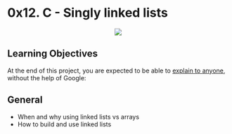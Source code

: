 # 0x12. C - Singly linked lists

<p align="center">
	<img src="https://sp-ao.shortpixel.ai/client/to_avif,q_glossy,ret_img,w_750/https://simplesnippets.tech/wp-content/uploads/2019/06/singly-linked-list-data-structure.jpg"/>
</P>

## Learning Objectives

At the end of this project, you are expected to be able to [explain to anyone](https://fs.blog/feynman-learning-technique/), without the help of Google:

## General

- When and why using linked lists vs arrays
- How to build and use linked lists
